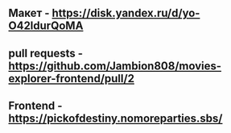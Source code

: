 ## Макет   -  https://disk.yandex.ru/d/yo-O42ldurQoMA

## pull requests    -  https://github.com/Jambion808/movies-explorer-frontend/pull/2

## Frontend   -  https://pickofdestiny.nomoreparties.sbs/